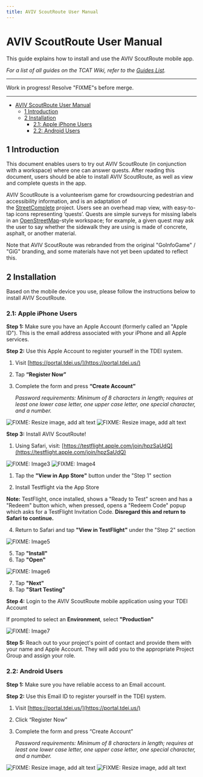 ```yaml
---
title: AVIV ScoutRoute User Manual
---
```


<!-- @format -->

# AVIV ScoutRoute User Manual

This guide explains how to install and use the AVIV ScoutRoute mobile app.

_For a list of all guides on the TCAT Wiki, refer to the [Guides List](../../../../../guides-list/index.md)._

---

Work in progress! Resolve "FIXME"s before merge.

---

- [AVIV ScoutRoute User Manual](#aviv-scoutroute-user-manual)
  - [1 Introduction](#1-introduction)
  - [2 Installation](#2-installation)
    - [2.1: Apple iPhone Users](#21-apple-iphone-users)
    - [2.2: Android Users](#22-android-users)

## 1 Introduction

This document enables users to try out AVIV ScoutRoute (in conjunction with a workspace) where one can answer quests. After reading this document, users should be able to install AVIV ScoutRoute, as well as view and complete quests in the app.

AVIV ScoutRoute is a volunteerism game for crowdsourcing pedestrian and accessibility information, and is an adaptation of the [StreetComplete](https://github.com/westnordost/StreetComplete) project. Users see an overhead map view, with easy-to-tap icons representing ‘quests’. Quests are simple surveys for missing labels in an [OpenStreetMap](https://www.openstreemap.org/)\-style workspace; for example, a given quest may ask the user to say whether the sidewalk they are using is made of concrete, asphalt, or another material.

Note that AVIV ScoutRoute was rebranded from the original "GoInfoGame" / "GiG" branding, and some materials have not yet been updated to reflect this.

## 2 Installation

Based on the mobile device you use, please follow the instructions below to install AVIV ScoutRoute.

### 2.1: Apple iPhone Users

**Step 1:** Make sure you have an Apple Account (formerly called an "Apple ID"). This is the email address associated with your iPhone and all Apple services.

**Step 2:** Use this Apple Account to register yourself in the TDEI system.

1. Visit [https://portal.tdei.us/](https://portal.tdei.us/)

2. Tap **“Register Now”**

3. Complete the form and press **“Create Account”**

    _Password requirements: Minimum of 8 characters in length; requires at least one lower case letter, one upper case letter, one special character, and a number._

![FIXME: Resize image, add alt text](../../../../../resources/images/tdei-portal/login.png) ![FIXME: Resize image, add alt text](../../../../../resources/images/tdei-portal/register.png)

**Step 3:** Install AVIV ScoutRoute\!

1. Using Safari, visit: [https://testflight.apple.com/join/hpzSaUdQ](https://testflight.apple.com/join/hpzSaUdQ)

![FIXME: Image3]()
![FIXME: Image4]()

1. Tap the **"View in App Store"** button under the "Step 1" section

2. Install Testflight via the App Store

**Note:** TestFlight, once installed, shows a "Ready to Test" screen and has a "Redeem" button which, when pressed, opens a "Redeem Code" popup which asks for a TestFlight Invitation Code. **Disregard this and return to Safari to continue.**

4. Return to Safari and tap **"View in TestFlight"** under the "Step 2" section

![FIXME: Image5]()

5. Tap **"Install"**
6. Tap **"Open"**

![FIXME: Image6]()

7. Tap **"Next"**
8. Tap **"Start Testing"**

**Step 4:** Login to the AVIV ScoutRoute mobile application using your TDEI Account

If prompted to select an **Environment**, select **"Production"**

![FIXME: Image7]()

**Step 5:** Reach out to your project's point of contact and provide them with your name and Apple Account. They will add you to the appropriate Project Group and assign your role.

### 2.2: Android Users

**Step 1:** Make sure you have reliable access to an Email account.

**Step 2:** Use this Email ID to register yourself in the TDEI system.

1. Visit [https://portal.tdei.us/](https://portal.tdei.us/)

2. Click “Register Now”

3. Complete the form and press “Create Account”

    _Password requirements: Minimum of 8 characters in length; requires at least one lower case letter, one upper case letter, one special character, and a number._

![FIXME: Resize image, add alt text](../../../../../resources/images/tdei-portal/login.png) ![FIXME: Resize image, add alt text](../../../../../resources/images/tdei-portal/register.png)
